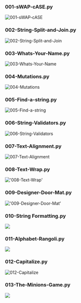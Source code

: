 ### 001-sWAP-cASE.py

![001-sWAP-cASE](001-sWAP-cASE.png)

### 002-String-Split-and-Join.py

![002-String-Split-and-Join](002-String-Split-and-Join.png)

### 003-Whats-Your-Name.py
![003-Whats-Your-Name](003-Whats-Your-Name.png)

### 004-Mutations.py
![004-Mutations](004-Mutations.png)

### 005-Find-a-string.py
![005-Find-a-string](005-Find-a-string.png)

### 006-String-Validators.py
![006-String-Validators](006-String-Validators.png)

### 007-Text-Alignment.py
![007-Text-Alignment](007-Text-Alignment.png)

### 008-Text-Wrap.py
!['008-Text-Wrap'](008-Text-Wrap.png)

### 009-Designer-Door-Mat.py
!['009-Designer-Door-Mat'](009-Designer-Door-Mat.png)

### 010-String Formatting.py
![](010-String-Formatting.png)

### 011-Alphabet-Rangoli.py
![](011-Alphabet-Rangoli.png)

### 012-Capitalize.py
![012-Capitalize](012-Capitalize.png)

### 013-The-Minions-Game.py
![](013-The-Minions-Game.png)
